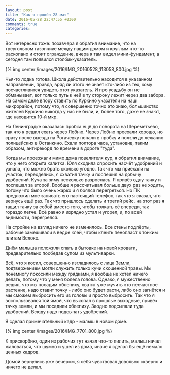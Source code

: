 ```yaml
---
layout: post
title: "Как я провёл 28 мая"
date: 2016-05-28 22:47:55 +0300
comments: true
categories: 
---
```

Вот интересно тоже: позавчера я обратил внимание, что на треугольном газончике между нащим домом и круглым что-то раскопано и стоит ограждение, вчера я там видел мини-фундамент, а сегодня там появился столбик-указатель.

{% img center /images/2016/IMG_20160528_113058_800.jpg %}

Чья-то лодка готова. Школа действительно находится в указанном направлении, правда, вряд ли этого не знает кто-либо из тех, кому посчастливится увидеть этот указатель. И про усадьбу он не обманывает, вот только путь к ней в ту сторону лежит через два забора. На самом деле впору ставить по Куркино указатели на наш микрорайон, потому что, я совершенно точно это знаю, большинство жителей Куркино никогда у нас не были, и, более того, даже не знают, где находится 10-й мкр.

На Ленинградке оказалась пробка ещё до поворота на Шереметьево, так что я решил ехать через Лобню. Через Лобню проехали хорошо, но сразу после выезда на Рогачевку попали в пробку и ползли до лежачих полицейских в Останкино. Ехали полтора часа, установив, таким образом, антирекорд по времени в дороге "туда".

Когда мы проезжали мимо дома повелителя кур, я обратил внимание, что у него открыта калитка. Юля сходила спросить насчёт удобрений и узнала, что можно брать сколько угодно. Так что мы приехали на участок, переоделись, я схватил тачку и поспешил на добычу удобрений. Куча за зиму несколько разрослась. Я привёз одну тачку и поспешал за второй. Вообще я рассчитывал больше двух раз не ходить, потому что было очень жарко и я боялся перегреться. Но ПК предложил мне записать его настоящий телефон, так что я сказал, что вернусь ещё раз. Так что пришлось сделать и третий рейс, на этот раз я тащил тачку за собой вместо того, чтобы толкать её впереди, так гораздо легче. Всё равно я изрядно устал и угорел, и, по всей видимости, перегрелся.

На стройке на взгляд ничего не изменилось. Все стены подпёрты, рабочие замешивали в ведре клей, чтобы клеить пенопласт к тонким плитам Велокс.

Днём малыша положили спать в бытовке на новой кровати, предварительно пообедав супом из мультиварки.

Всё, что я косил, совершенно изгладилось с лица Земли, подтвержением могли служить только кучи скошенной травы. Мы понемногу покосили между грядками, я вообще не хотел ничего делать, потому что у меня болела голова. Однако, я мужественно решил, что мы посадим облепиху, хватит уже мучить это несчастное растение, надо ставит точку - либо оно будет расти, либо оно загнётся и мы сможем выбросить его из головы и просто выбросить. Так что я воспользовался той ямой, что выкопал в прошлые выходные, привёз тачку земли, и мы посадили облепиху. Заодно подсыпали туда удобрений. Всюду надо подсыпать удобрений.

Я сделал примечательный кадр - малыш в новом доме. 

{% img center /images/2016/IMG_7701_800.jpg %}

К прискорбию, один из рабочих тут начал что-то пилить, малыш начал жаловаться, что шумно и ушел из дома, иначе я сделал бы ещё немало ценных кадров.

Домой вернулись уже вечером, я себя чувствовал довольно скверно и ничего не делал.